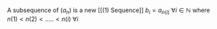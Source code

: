 A subsequence of $(a_n)$ is a new [[(1) Sequence]] $b_i = a_{n(i)} \ \forall i \in \mathbb{N}$ where $n(1) < n(2) < ..... < n(i) \ \forall i$
